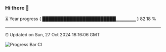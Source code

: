### Hi there 👋

⏳ Year progress { ████████████████████████▁▁▁▁▁▁ } 82.18 %

---

⏰ Updated on Sun, 27 Oct 2024 18:16:06 GMT

![Progress Bar CI](https://github.com/liununu/liununu/workflows/Progress%20Bar%20CI/badge.svg)

